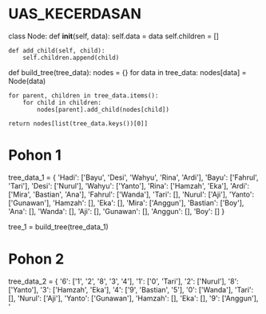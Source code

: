 # UAS_KECERDASAN
class Node:
    def __init__(self, data):
        self.data = data
        self.children = []

    def add_child(self, child):
        self.children.append(child)

def build_tree(tree_data):
    nodes = {}
    for data in tree_data:
        nodes[data] = Node(data)

    for parent, children in tree_data.items():
        for child in children:
            nodes[parent].add_child(nodes[child])

    return nodes[list(tree_data.keys())[0]]

# Pohon 1
tree_data_1 = {
    'Hadi': ['Bayu', 'Desi', 'Wahyu', 'Rina', 'Ardi'],
    'Bayu': ['Fahrul', 'Tari'],
    'Desi': ['Nurul'],
    'Wahyu': ['Yanto'],
    'Rina': ['Hamzah', 'Eka'],
    'Ardi': ['Mira', 'Bastian', 'Ana'],
    'Fahrul': ['Wanda'],
    'Tari': [],
    'Nurul': ['Aji'],
    'Yanto': ['Gunawan'],
    'Hamzah': [],
    'Eka': [],
    'Mira': ['Anggun'],
    'Bastian': ['Boy'],
    'Ana': [],
    'Wanda': [],
    'Aji': [],
    'Gunawan': [],
    'Anggun': [],
    'Boy': []
}

tree_1 = build_tree(tree_data_1)

# Pohon 2
tree_data_2 = {
    '6': ['1', '2', '8', '3', '4'],
    '1': ['0', 'Tari'],
    '2': ['Nurul'],
    '8': ['Yanto'],
    '3': ['Hamzah', 'Eka'],
    '4': ['9', 'Bastian', '5'],
    '0': ['Wanda'],
    'Tari': [],
    'Nurul': ['Aji'],
    'Yanto': ['Gunawan'],
    'Hamzah': [],
    'Eka': [],
    '9': ['Anggun'],
    '  
